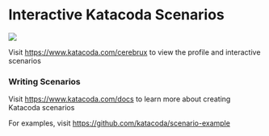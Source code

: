 # Interactive Katacoda Scenarios

[![](http://shields.katacoda.com/katacoda/cerebrux/count.svg)](https://www.katacoda.com/cerebrux "Get your profile on Katacoda.com")

Visit https://www.katacoda.com/cerebrux to view the profile and interactive scenarios

### Writing Scenarios
Visit https://www.katacoda.com/docs to learn more about creating Katacoda scenarios

For examples, visit https://github.com/katacoda/scenario-example
